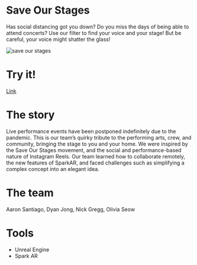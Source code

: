 # Save Our Stages 

Has social distancing got you down? Do you miss the days of being able to attend concerts? Use our filter to find your voice and your stage! But be careful, your voice might shatter the glass!

![save our stages](saveourstages.gif)

# Try it!

[Link](https://www.facebook.com/sparkarhub/effects/1207876489594381/publish/)


# The story

Live performance events have been postponed indefinitely due to the pandemic. This is our team’s quirky tribute to the performing arts, crew, and community, bringing the stage to you and your home. We were inspired by the Save Our Stages movement, and the social and performance-based nature of Instagram Reels. Our team learned how to collaborate remotely, the new features of SparkAR, and faced challenges such as simplifying a complex concept into an elegant idea.

# The team

Aaron Santiago, Dyan Jong, Nick Gregg, Olivia Seow

# Tools

- Unreal Engine
- Spark AR
